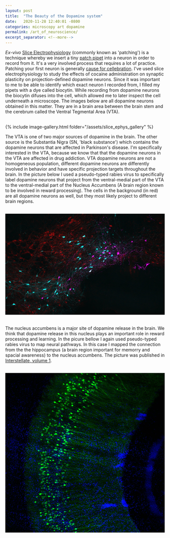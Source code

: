 ```yaml
---
layout: post
title:  "The Beauty of the Dopamine system"
date:   2020-11-28 12:40:01 -0800
categories: microscopy art dopamine
permalink: /art_of_neuroscience/
excerpt_separator: <!--more-->
---
```


<i>Ex-vivo</i> [Slice Electrophysiology](https://en.wikipedia.org/wiki/Electrophysiology) (commonly known as 'patching') is a technique whereby we insert a tiny [patch pipet](https://en.wikipedia.org/wiki/Electrophysiology#/media/File:Patch_pipette.jpg) into a neuron in order to record from it. It's a very involved process that requires a lot of practice. Patching your first neuron is generally [cause for cellebration](http://lammellab.org/wp-content/uploads/2017/12/2015-03-07-15.56.40-e1512171993740.jpg). I've used slice electrophysiology to study the effects of cocaine administration on synaptic plasticity on projection-defined dopamine neurons. Since it was important to me to be able to identify which exact neuron I recorded from, I filled my pipets with a dye called biocytin. While recording from dopamine neurons the biocytin difuses into the cell, which allowed me to later inspect the cell underneath a microscope. The images below are all dopamine neurons obtained in this matter. They are in a brain area between the brain stem and the cerebrum called the Ventral Tegmental Area (VTA).

<br/>
{% include image-gallery.html folder="/assets/slice_ephys_gallery" %}
<br/>

<!--more-->

The VTA is one of two major sources of dopamine in the brain. The other source is the Substantia Nigra (SN, 'black substance') which contains the dopamine neurons that are affected in Parkinson's disease. I'm specifically interested in the VTA, because we know that that the dopamine neurons in the VTA are affected in drug addiction. VTA dopamine neurons are not a homogeneous population, different dopamine neurons are differently involved in behavior and have specific projection targets throughout the brain. In the picture below I used a pseudo-typed rabies virus to specifically label dopamine neurons that project from the ventral-medial part of the VTA to the ventral-medial part of the Nucleus Accumbens (A brain region known to be involved in reward processing). The cells in the background (in red) are all dopamine neurons as well, but they most likely project to different brain regions.

<br/>
<a href="/assets/VTA.jpg" title="VTA">
    <img src="/assets/VTA.resized.jpg" alt="VTA" />
  </a>
<br/>
<br/>

The nucleus accumbens is a major site of dopamine release in the brain. We think that dopamine release in this nucleus plays an important role in reward processing and learning. In the picure bellow I again used pseudo-typed rabies virus to map neural pathways. In this case I mapped the connection from the the hippocampus (a brain region important for memorry and spacial awareness) to the nucleus accumbens. The picture was published in [Interstellate, volume 1](https://pub.lucidpress.com/Interstellate_Volume1/#vZdpTQNXsg4T.).

<center>
<br/>
<a href="/assets/hippocampus.jpg" title="Hippocampus">
    <img src="/assets/hippocampus.resized.jpg" alt="Hippocampus" />
  </a>
<br/>
</center>

